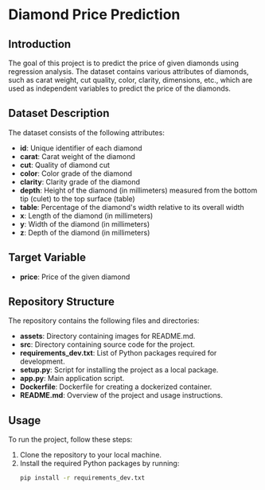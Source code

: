 # Diamond Price Prediction

## Introduction

The goal of this project is to predict the price of given diamonds using regression analysis. The dataset contains various attributes of diamonds, such as carat weight, cut quality, color, clarity, dimensions, etc., which are used as independent variables to predict the price of the diamonds.

## Dataset Description

The dataset consists of the following attributes:

- **id**: Unique identifier of each diamond
- **carat**: Carat weight of the diamond
- **cut**: Quality of diamond cut
- **color**: Color grade of the diamond
- **clarity**: Clarity grade of the diamond
- **depth**: Height of the diamond (in millimeters) measured from the bottom tip (culet) to the top surface (table)
- **table**: Percentage of the diamond's width relative to its overall width
- **x**: Length of the diamond (in millimeters)
- **y**: Width of the diamond (in millimeters)
- **z**: Depth of the diamond (in millimeters)

## Target Variable

- **price**: Price of the given diamond

## Repository Structure

The repository contains the following files and directories:

- **assets**: Directory containing images for README.md.
- **src**: Directory containing source code for the project.
- **requirements_dev.txt**: List of Python packages required for development.
- **setup.py**: Script for installing the project as a local package.
- **app.py**: Main application script.
- **Dockerfile**: Dockerfile for creating a dockerized container.
- **README.md**: Overview of the project and usage instructions.

## Usage

To run the project, follow these steps:

1. Clone the repository to your local machine.
2. Install the required Python packages by running:
   ```bash
   pip install -r requirements_dev.txt
